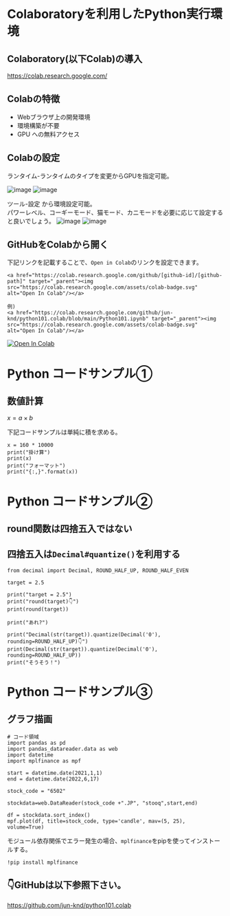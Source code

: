# Colaboratoryを利用したPython実行環境

## Colaboratory(以下Colab)の導入
https://colab.research.google.com/

## Colabの特徴
  - Webブラウザ上の開発環境
  - 環境構築が不要
  - GPU への無料アクセス

## Colabの設定
ランタイム-ランタイムのタイプを変更からGPUを指定可能。  

![image](https://user-images.githubusercontent.com/38905609/174577446-94111208-5da7-4b03-9673-fef83d57c7ad.png)
![image](https://user-images.githubusercontent.com/38905609/174577869-26de9308-dcde-4760-9086-4c56652cfb17.png)



ツール-設定 から環境設定可能。  
パワーレベル、コーギーモード、猫モード、カニモードを必要に応じて設定すると良いでしょう。
![image](https://user-images.githubusercontent.com/38905609/174462253-046191a2-7762-4940-9590-080c3266b2c3.png)
![image](https://user-images.githubusercontent.com/38905609/174462281-654bee21-ee70-4cdb-a5c9-48edf2fa02f9.png)



## GitHubをColabから開く
下記リンクを記載することで、`Open in Colab`のリンクを設定できます。
```
<a href="https://colab.research.google.com/github/[github-id]/[github-path]" target="_parent"><img src="https://colab.research.google.com/assets/colab-badge.svg" alt="Open In Colab"/></a>

例)
<a href="https://colab.research.google.com/github/jun-knd/python101.colab/blob/main/Python101.ipynb" target="_parent"><img src="https://colab.research.google.com/assets/colab-badge.svg" alt="Open In Colab"/></a>
```
<a href="https://colab.research.google.com/github/jun-knd/python101.colab/blob/main/Python101.ipynb" target="_parent"><img src="https://colab.research.google.com/assets/colab-badge.svg" alt="Open In Colab"/></a>


# Python コードサンプル①
## 数値計算
$x = a \times b$

下記コードサンプルは単純に積を求める。
```
x = 160 * 10000
print("掛け算")
print(x)
print("フォーマット")
print("{:,}".format(x))
```


# Python コードサンプル②
## round関数は四捨五入ではない
## 四捨五入は`Decimal#quantize()`を利用する
```
from decimal import Decimal, ROUND_HALF_UP, ROUND_HALF_EVEN

target = 2.5

print("target = 2.5")
print("round(target)👇")
print(round(target))

print("あれ?")

print("Decimal(str(target)).quantize(Decimal('0'), rounding=ROUND_HALF_UP)👇")
print(Decimal(str(target)).quantize(Decimal('0'), rounding=ROUND_HALF_UP))
print("そうそう！")
```

# Python コードサンプル③
## グラフ描画
```
# コード領域
import pandas as pd
import pandas_datareader.data as web
import datetime
import mplfinance as mpf

start = datetime.date(2021,1,1)
end = datetime.date(2022,6,17)

stock_code = "6502"

stockdata=web.DataReader(stock_code +".JP", "stooq",start,end)

df = stockdata.sort_index()
mpf.plot(df, title=stock_code, type='candle', mav=(5, 25), volume=True)
```

モジュール依存関係でエラー発生の場合、`mplfinance`をpipを使ってインストールする。

```
!pip install mplfinance
```

## 👇GitHubは以下参照下さい。
https://github.com/jun-knd/python101.colab
